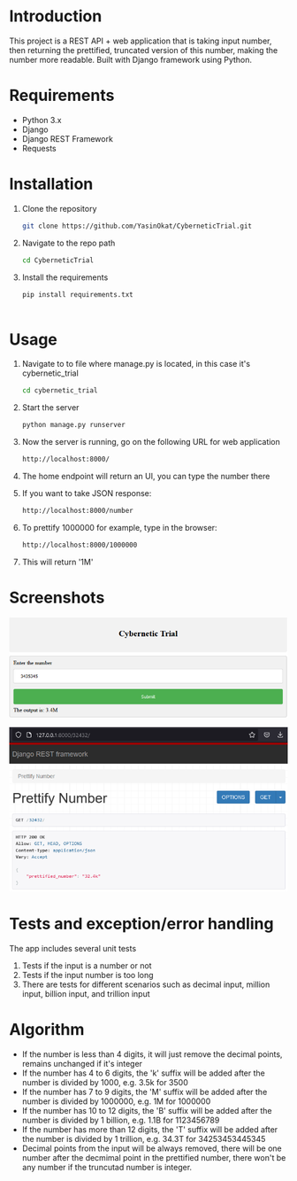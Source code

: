 # Introduction

This project is a REST API + web application that is taking input number, then returning the prettified, truncated version of this number, making the number more readable. Built with Django framework using Python.

# Requirements

- Python 3.x
- Django
- Django REST Framework
- Requests

# Installation

1. Clone the repository
   
   ```bash
   git clone https://github.com/YasinOkat/CyberneticTrial.git
3. Navigate to the repo path

   ```bash
   cd CyberneticTrial
5. Install the requirements

   ```bash
   pip install requirements.txt
  
# Usage
1. Navigate to to file where manage.py is located, in this case it's cybernetic_trial
   
   ```bash
   cd cybernetic_trial
2. Start the server
   
   ```bash
   python manage.py runserver
3. Now the server is running, go on the following URL for web application
   
   ```bash
   http://localhost:8000/
4. The home endpoint will return an UI, you can type the number there
5. If you want to take JSON response:
    
   ```bash
   http://localhost:8000/number
6. To prettify 1000000 for example, type in the browser:
    
   ```bash
   http://localhost:8000/1000000
   ```
7. This will return '1M'

# Screenshots

<p align="center">
  <img src="preview/home_page.PNG" alt="Web app" width="600">
</p>
<p align="center">
  <img src="preview/rest.PNG" alt="REST API" width="600">
</p>

# Tests and exception/error handling

The app includes several unit tests

1. Tests if the input is a number or not
2. Tests if the input number is too long
3. There are tests for different scenarios such as decimal input, million input, billion input, and trillion input

# Algorithm
* If the number is less than 4 digits, it will just remove the decimal points, remains unchanged if it's integer
* If the number has 4 to 6 digits, the 'k' suffix will be added after the number is divided by 1000, e.g. 3.5k for 3500
* If the number has 7 to 9 digits, the 'M' suffix will be added after the number is divided by 1000000, e.g. 1M for 1000000
* If the number has 10 to 12 digits, the 'B' suffix will be added after the number is divided by 1 billion, e.g. 1.1B for 1123456789
* If the number has more than 12 digits, the 'T' suffix will be added after the number is divided by 1 trillion, e.g. 34.3T for 34253453445345
* Decimal points from the input will be always removed, there will be one number after the decmimal point in the prettified number, there won't be any number if the truncutad number is integer.


